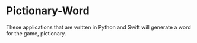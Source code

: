 # Pictionary-Word
These applications that are written in Python and Swift will generate a word for the game, pictionary.
